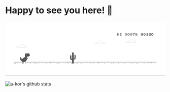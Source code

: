 # Happy to see you here! 🤩
![](https://github.com/a-kbv/a-kbv/blob/main/dino.gif)

![a-kor's github stats](https://github-readme-stats.vercel.app/api?username=a-kor&show_icons=true&title_color=ffc857&icon_color=8ac926&text_color=daf7dc&bg_color=151515&hide=["stars"])


 
